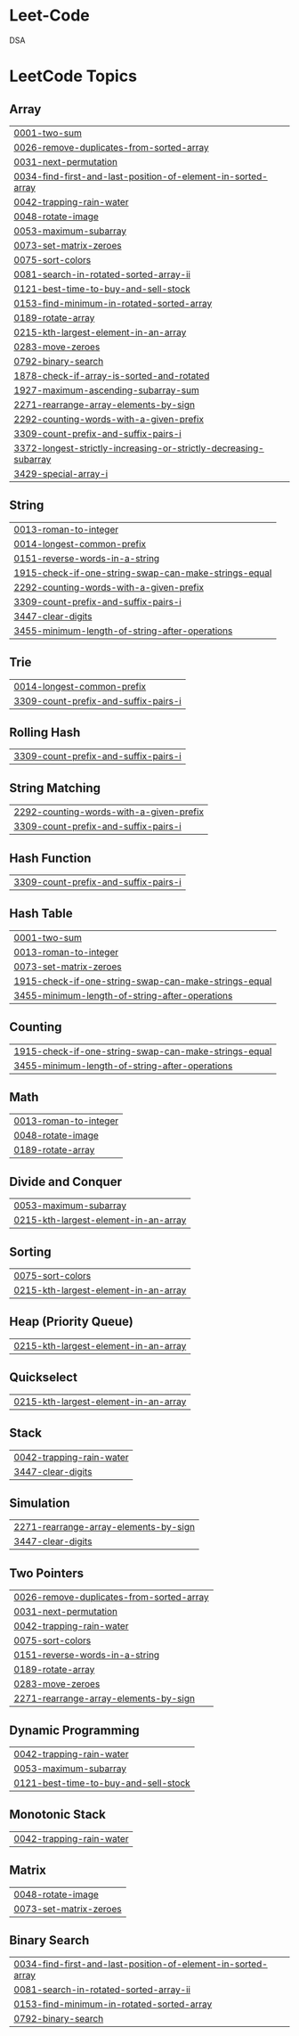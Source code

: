 # Leet-Code
DSA

<!---LeetCode Topics Start-->
# LeetCode Topics
## Array
|  |
| ------- |
| [0001-two-sum](https://github.com/MelvinFredrickJS/Leet-Code/tree/master/0001-two-sum) |
| [0026-remove-duplicates-from-sorted-array](https://github.com/MelvinFredrickJS/Leet-Code/tree/master/0026-remove-duplicates-from-sorted-array) |
| [0031-next-permutation](https://github.com/MelvinFredrickJS/Leet-Code/tree/master/0031-next-permutation) |
| [0034-find-first-and-last-position-of-element-in-sorted-array](https://github.com/MelvinFredrickJS/Leet-Code/tree/master/0034-find-first-and-last-position-of-element-in-sorted-array) |
| [0042-trapping-rain-water](https://github.com/MelvinFredrickJS/Leet-Code/tree/master/0042-trapping-rain-water) |
| [0048-rotate-image](https://github.com/MelvinFredrickJS/Leet-Code/tree/master/0048-rotate-image) |
| [0053-maximum-subarray](https://github.com/MelvinFredrickJS/Leet-Code/tree/master/0053-maximum-subarray) |
| [0073-set-matrix-zeroes](https://github.com/MelvinFredrickJS/Leet-Code/tree/master/0073-set-matrix-zeroes) |
| [0075-sort-colors](https://github.com/MelvinFredrickJS/Leet-Code/tree/master/0075-sort-colors) |
| [0081-search-in-rotated-sorted-array-ii](https://github.com/MelvinFredrickJS/Leet-Code/tree/master/0081-search-in-rotated-sorted-array-ii) |
| [0121-best-time-to-buy-and-sell-stock](https://github.com/MelvinFredrickJS/Leet-Code/tree/master/0121-best-time-to-buy-and-sell-stock) |
| [0153-find-minimum-in-rotated-sorted-array](https://github.com/MelvinFredrickJS/Leet-Code/tree/master/0153-find-minimum-in-rotated-sorted-array) |
| [0189-rotate-array](https://github.com/MelvinFredrickJS/Leet-Code/tree/master/0189-rotate-array) |
| [0215-kth-largest-element-in-an-array](https://github.com/MelvinFredrickJS/Leet-Code/tree/master/0215-kth-largest-element-in-an-array) |
| [0283-move-zeroes](https://github.com/MelvinFredrickJS/Leet-Code/tree/master/0283-move-zeroes) |
| [0792-binary-search](https://github.com/MelvinFredrickJS/Leet-Code/tree/master/0792-binary-search) |
| [1878-check-if-array-is-sorted-and-rotated](https://github.com/MelvinFredrickJS/Leet-Code/tree/master/1878-check-if-array-is-sorted-and-rotated) |
| [1927-maximum-ascending-subarray-sum](https://github.com/MelvinFredrickJS/Leet-Code/tree/master/1927-maximum-ascending-subarray-sum) |
| [2271-rearrange-array-elements-by-sign](https://github.com/MelvinFredrickJS/Leet-Code/tree/master/2271-rearrange-array-elements-by-sign) |
| [2292-counting-words-with-a-given-prefix](https://github.com/MelvinFredrickJS/Leet-Code/tree/master/2292-counting-words-with-a-given-prefix) |
| [3309-count-prefix-and-suffix-pairs-i](https://github.com/MelvinFredrickJS/Leet-Code/tree/master/3309-count-prefix-and-suffix-pairs-i) |
| [3372-longest-strictly-increasing-or-strictly-decreasing-subarray](https://github.com/MelvinFredrickJS/Leet-Code/tree/master/3372-longest-strictly-increasing-or-strictly-decreasing-subarray) |
| [3429-special-array-i](https://github.com/MelvinFredrickJS/Leet-Code/tree/master/3429-special-array-i) |
## String
|  |
| ------- |
| [0013-roman-to-integer](https://github.com/MelvinFredrickJS/Leet-Code/tree/master/0013-roman-to-integer) |
| [0014-longest-common-prefix](https://github.com/MelvinFredrickJS/Leet-Code/tree/master/0014-longest-common-prefix) |
| [0151-reverse-words-in-a-string](https://github.com/MelvinFredrickJS/Leet-Code/tree/master/0151-reverse-words-in-a-string) |
| [1915-check-if-one-string-swap-can-make-strings-equal](https://github.com/MelvinFredrickJS/Leet-Code/tree/master/1915-check-if-one-string-swap-can-make-strings-equal) |
| [2292-counting-words-with-a-given-prefix](https://github.com/MelvinFredrickJS/Leet-Code/tree/master/2292-counting-words-with-a-given-prefix) |
| [3309-count-prefix-and-suffix-pairs-i](https://github.com/MelvinFredrickJS/Leet-Code/tree/master/3309-count-prefix-and-suffix-pairs-i) |
| [3447-clear-digits](https://github.com/MelvinFredrickJS/Leet-Code/tree/master/3447-clear-digits) |
| [3455-minimum-length-of-string-after-operations](https://github.com/MelvinFredrickJS/Leet-Code/tree/master/3455-minimum-length-of-string-after-operations) |
## Trie
|  |
| ------- |
| [0014-longest-common-prefix](https://github.com/MelvinFredrickJS/Leet-Code/tree/master/0014-longest-common-prefix) |
| [3309-count-prefix-and-suffix-pairs-i](https://github.com/MelvinFredrickJS/Leet-Code/tree/master/3309-count-prefix-and-suffix-pairs-i) |
## Rolling Hash
|  |
| ------- |
| [3309-count-prefix-and-suffix-pairs-i](https://github.com/MelvinFredrickJS/Leet-Code/tree/master/3309-count-prefix-and-suffix-pairs-i) |
## String Matching
|  |
| ------- |
| [2292-counting-words-with-a-given-prefix](https://github.com/MelvinFredrickJS/Leet-Code/tree/master/2292-counting-words-with-a-given-prefix) |
| [3309-count-prefix-and-suffix-pairs-i](https://github.com/MelvinFredrickJS/Leet-Code/tree/master/3309-count-prefix-and-suffix-pairs-i) |
## Hash Function
|  |
| ------- |
| [3309-count-prefix-and-suffix-pairs-i](https://github.com/MelvinFredrickJS/Leet-Code/tree/master/3309-count-prefix-and-suffix-pairs-i) |
## Hash Table
|  |
| ------- |
| [0001-two-sum](https://github.com/MelvinFredrickJS/Leet-Code/tree/master/0001-two-sum) |
| [0013-roman-to-integer](https://github.com/MelvinFredrickJS/Leet-Code/tree/master/0013-roman-to-integer) |
| [0073-set-matrix-zeroes](https://github.com/MelvinFredrickJS/Leet-Code/tree/master/0073-set-matrix-zeroes) |
| [1915-check-if-one-string-swap-can-make-strings-equal](https://github.com/MelvinFredrickJS/Leet-Code/tree/master/1915-check-if-one-string-swap-can-make-strings-equal) |
| [3455-minimum-length-of-string-after-operations](https://github.com/MelvinFredrickJS/Leet-Code/tree/master/3455-minimum-length-of-string-after-operations) |
## Counting
|  |
| ------- |
| [1915-check-if-one-string-swap-can-make-strings-equal](https://github.com/MelvinFredrickJS/Leet-Code/tree/master/1915-check-if-one-string-swap-can-make-strings-equal) |
| [3455-minimum-length-of-string-after-operations](https://github.com/MelvinFredrickJS/Leet-Code/tree/master/3455-minimum-length-of-string-after-operations) |
## Math
|  |
| ------- |
| [0013-roman-to-integer](https://github.com/MelvinFredrickJS/Leet-Code/tree/master/0013-roman-to-integer) |
| [0048-rotate-image](https://github.com/MelvinFredrickJS/Leet-Code/tree/master/0048-rotate-image) |
| [0189-rotate-array](https://github.com/MelvinFredrickJS/Leet-Code/tree/master/0189-rotate-array) |
## Divide and Conquer
|  |
| ------- |
| [0053-maximum-subarray](https://github.com/MelvinFredrickJS/Leet-Code/tree/master/0053-maximum-subarray) |
| [0215-kth-largest-element-in-an-array](https://github.com/MelvinFredrickJS/Leet-Code/tree/master/0215-kth-largest-element-in-an-array) |
## Sorting
|  |
| ------- |
| [0075-sort-colors](https://github.com/MelvinFredrickJS/Leet-Code/tree/master/0075-sort-colors) |
| [0215-kth-largest-element-in-an-array](https://github.com/MelvinFredrickJS/Leet-Code/tree/master/0215-kth-largest-element-in-an-array) |
## Heap (Priority Queue)
|  |
| ------- |
| [0215-kth-largest-element-in-an-array](https://github.com/MelvinFredrickJS/Leet-Code/tree/master/0215-kth-largest-element-in-an-array) |
## Quickselect
|  |
| ------- |
| [0215-kth-largest-element-in-an-array](https://github.com/MelvinFredrickJS/Leet-Code/tree/master/0215-kth-largest-element-in-an-array) |
## Stack
|  |
| ------- |
| [0042-trapping-rain-water](https://github.com/MelvinFredrickJS/Leet-Code/tree/master/0042-trapping-rain-water) |
| [3447-clear-digits](https://github.com/MelvinFredrickJS/Leet-Code/tree/master/3447-clear-digits) |
## Simulation
|  |
| ------- |
| [2271-rearrange-array-elements-by-sign](https://github.com/MelvinFredrickJS/Leet-Code/tree/master/2271-rearrange-array-elements-by-sign) |
| [3447-clear-digits](https://github.com/MelvinFredrickJS/Leet-Code/tree/master/3447-clear-digits) |
## Two Pointers
|  |
| ------- |
| [0026-remove-duplicates-from-sorted-array](https://github.com/MelvinFredrickJS/Leet-Code/tree/master/0026-remove-duplicates-from-sorted-array) |
| [0031-next-permutation](https://github.com/MelvinFredrickJS/Leet-Code/tree/master/0031-next-permutation) |
| [0042-trapping-rain-water](https://github.com/MelvinFredrickJS/Leet-Code/tree/master/0042-trapping-rain-water) |
| [0075-sort-colors](https://github.com/MelvinFredrickJS/Leet-Code/tree/master/0075-sort-colors) |
| [0151-reverse-words-in-a-string](https://github.com/MelvinFredrickJS/Leet-Code/tree/master/0151-reverse-words-in-a-string) |
| [0189-rotate-array](https://github.com/MelvinFredrickJS/Leet-Code/tree/master/0189-rotate-array) |
| [0283-move-zeroes](https://github.com/MelvinFredrickJS/Leet-Code/tree/master/0283-move-zeroes) |
| [2271-rearrange-array-elements-by-sign](https://github.com/MelvinFredrickJS/Leet-Code/tree/master/2271-rearrange-array-elements-by-sign) |
## Dynamic Programming
|  |
| ------- |
| [0042-trapping-rain-water](https://github.com/MelvinFredrickJS/Leet-Code/tree/master/0042-trapping-rain-water) |
| [0053-maximum-subarray](https://github.com/MelvinFredrickJS/Leet-Code/tree/master/0053-maximum-subarray) |
| [0121-best-time-to-buy-and-sell-stock](https://github.com/MelvinFredrickJS/Leet-Code/tree/master/0121-best-time-to-buy-and-sell-stock) |
## Monotonic Stack
|  |
| ------- |
| [0042-trapping-rain-water](https://github.com/MelvinFredrickJS/Leet-Code/tree/master/0042-trapping-rain-water) |
## Matrix
|  |
| ------- |
| [0048-rotate-image](https://github.com/MelvinFredrickJS/Leet-Code/tree/master/0048-rotate-image) |
| [0073-set-matrix-zeroes](https://github.com/MelvinFredrickJS/Leet-Code/tree/master/0073-set-matrix-zeroes) |
## Binary Search
|  |
| ------- |
| [0034-find-first-and-last-position-of-element-in-sorted-array](https://github.com/MelvinFredrickJS/Leet-Code/tree/master/0034-find-first-and-last-position-of-element-in-sorted-array) |
| [0081-search-in-rotated-sorted-array-ii](https://github.com/MelvinFredrickJS/Leet-Code/tree/master/0081-search-in-rotated-sorted-array-ii) |
| [0153-find-minimum-in-rotated-sorted-array](https://github.com/MelvinFredrickJS/Leet-Code/tree/master/0153-find-minimum-in-rotated-sorted-array) |
| [0792-binary-search](https://github.com/MelvinFredrickJS/Leet-Code/tree/master/0792-binary-search) |
<!---LeetCode Topics End-->